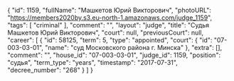 {
    "id": 1159,
    "fullName": "Машкетов Юрий Викторович",
    "photoURL": "https://members2020by.s3.eu-north-1.amazonaws.com/judge_1159",
    "tags": [
        "criminal"
    ],
    "comment": "",
    "layout": "judge",
    "title": "Судья Машкетов Юрий Викторович",
    "court": null,
    "previousCourt": null,
    "career": [
        {
            "id": 58125,
            "term": 5,
            "type": "appointed",
            "court": {
                "id": "07-003-03-01",
                "name": "суд Московского района г. Минска"
            },
            "extra": [],
            "comment": "",
            "house_id": "07-003-03-01",
            "judge_id": 1159,
            "position": "судья",
            "term_type": "years",
            "timestamp": "2017-07-31",
            "decree_number": "268"
        }
    ]
}